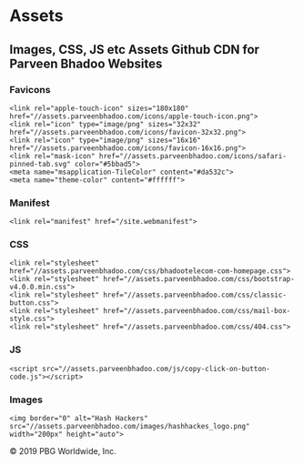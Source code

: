 # Assets

## Images, CSS, JS etc Assets Github CDN for Parveen Bhadoo Websites 

### Favicons

    <link rel="apple-touch-icon" sizes="180x180" href="//assets.parveenbhadoo.com/icons/apple-touch-icon.png">
    <link rel="icon" type="image/png" sizes="32x32" href="//assets.parveenbhadoo.com/icons/favicon-32x32.png">
    <link rel="icon" type="image/png" sizes="16x16" href="//assets.parveenbhadoo.com/icons/favicon-16x16.png">
    <link rel="mask-icon" href="//assets.parveenbhadoo.com/icons/safari-pinned-tab.svg" color="#5bbad5">
    <meta name="msapplication-TileColor" content="#da532c">
    <meta name="theme-color" content="#ffffff">

### Manifest

    <link rel="manifest" href="/site.webmanifest">

### CSS

    <link rel="stylesheet" href="//assets.parveenbhadoo.com/css/bhadootelecom-com-homepage.css">
    <link rel="stylesheet" href="//assets.parveenbhadoo.com/css/bootstrap-v4.0.0.min.css">
    <link rel="stylesheet" href="//assets.parveenbhadoo.com/css/classic-button.css">
    <link rel="stylesheet" href="//assets.parveenbhadoo.com/css/mail-box-style.css">
    <link rel="stylesheet" href="//assets.parveenbhadoo.com/css/404.css">

### JS

    <script src="//assets.parveenbhadoo.com/js/copy-click-on-button-code.js"></script>
    
### Images

    <img border="0" alt="Hash Hackers" src="//assets.parveenbhadoo.com/images/hashhackes_logo.png" width="200px" height="auto">

© 2019 PBG Worldwide, Inc.
